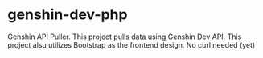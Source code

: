 # genshin-dev-php
 Genshin API Puller. This project pulls data using Genshin Dev API. This project alsu utilizes Bootstrap as the frontend design. No curl needed (yet)
